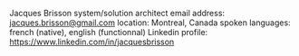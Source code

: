 Jacques Brisson
system/solution architect
email address: jacques.brisson@gmail.com
location: Montreal, Canada
spoken languages: french (native), english (functionnal)
Linkedin profile: https://www.linkedin.com/in/jacquesbrisson
